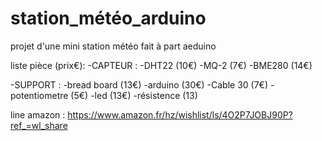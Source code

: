 # station_météo_arduino

projet d'une mini station météo fait à part aeduino

liste pièce (prix€):
  -CAPTEUR :
    -DHT22 (10€)
    -MQ-2 (7€)
    -BME280 (14€)
    
  -SUPPORT :
    -bread board (13€)
    -arduino (30€)
    -Cable 30 (7€) 
    -potentiometre (5€)
    -led (13€)
    -résistence (13)

line amazon : https://www.amazon.fr/hz/wishlist/ls/4O2P7JOBJ90P?ref_=wl_share
